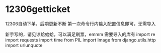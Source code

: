 # 12306getticket
12306自动下单，后期更新不断
第一次命令行内输入配置信息即可，无需导入

新手写的，请见谅蛤蛤蛤，可以满足刷票，emmm
需要导入的库有
import re
import requests
import time
from PIL import Image
from django.utils.http import urlunquote
